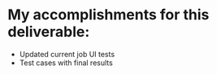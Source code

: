# My accomplishments for this deliverable:
* Updated current job UI tests
* Test cases with final results
